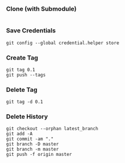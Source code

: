 ### Clone (with Submodule)
```

```






### Save Credentials
```
git config --global credential.helper store
```


### Create Tag
```
git tag 0.1
git push --tags
```

### Delete Tag
```
git tag -d 0.1
```


### Delete History
```
git checkout --orphan latest_branch
git add -A
git commit -am "."
git branch -D master
git branch -m master
git push -f origin master
```

